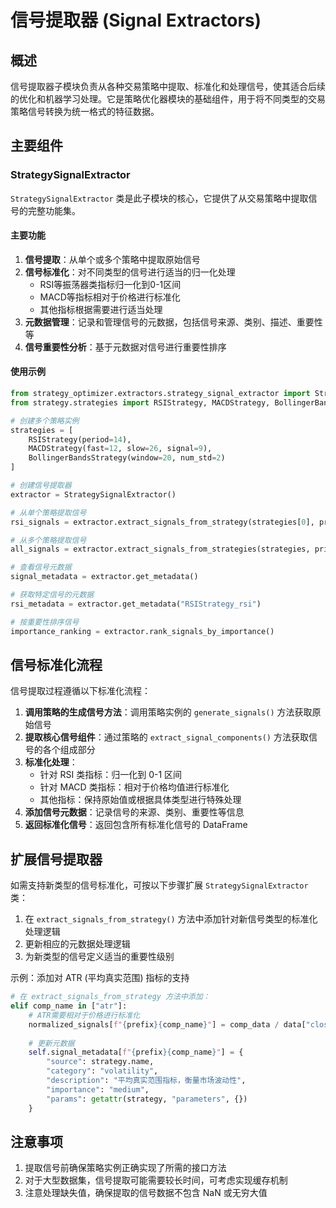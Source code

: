 # 信号提取器 (Signal Extractors)

## 概述

信号提取器子模块负责从各种交易策略中提取、标准化和处理信号，使其适合后续的优化和机器学习处理。它是策略优化器模块的基础组件，用于将不同类型的交易策略信号转换为统一格式的特征数据。

## 主要组件

### StrategySignalExtractor

`StrategySignalExtractor` 类是此子模块的核心，它提供了从交易策略中提取信号的完整功能集。

#### 主要功能

1. **信号提取**：从单个或多个策略中提取原始信号
2. **信号标准化**：对不同类型的信号进行适当的归一化处理
   - RSI等振荡器类指标归一化到0-1区间
   - MACD等指标相对于价格进行标准化
   - 其他指标根据需要进行适当处理
3. **元数据管理**：记录和管理信号的元数据，包括信号来源、类别、描述、重要性等
4. **信号重要性分析**：基于元数据对信号进行重要性排序

#### 使用示例

```python
from strategy_optimizer.extractors.strategy_signal_extractor import StrategySignalExtractor
from strategy.strategies import RSIStrategy, MACDStrategy, BollingerBandsStrategy

# 创建多个策略实例
strategies = [
    RSIStrategy(period=14), 
    MACDStrategy(fast=12, slow=26, signal=9),
    BollingerBandsStrategy(window=20, num_std=2)
]

# 创建信号提取器
extractor = StrategySignalExtractor()

# 从单个策略提取信号
rsi_signals = extractor.extract_signals_from_strategy(strategies[0], price_data)

# 从多个策略提取信号
all_signals = extractor.extract_signals_from_strategies(strategies, price_data)

# 查看信号元数据
signal_metadata = extractor.get_metadata()

# 获取特定信号的元数据
rsi_metadata = extractor.get_metadata("RSIStrategy_rsi")

# 按重要性排序信号
importance_ranking = extractor.rank_signals_by_importance()
```

## 信号标准化流程

信号提取过程遵循以下标准化流程：

1. **调用策略的生成信号方法**：调用策略实例的 `generate_signals()` 方法获取原始信号
2. **提取核心信号组件**：通过策略的 `extract_signal_components()` 方法获取信号的各个组成部分
3. **标准化处理**：
   - 针对 RSI 类指标：归一化到 0-1 区间
   - 针对 MACD 类指标：相对于价格均值进行标准化
   - 其他指标：保持原始值或根据具体类型进行特殊处理
4. **添加信号元数据**：记录信号的来源、类别、重要性等信息
5. **返回标准化信号**：返回包含所有标准化信号的 DataFrame

## 扩展信号提取器

如需支持新类型的信号标准化，可按以下步骤扩展 `StrategySignalExtractor` 类：

1. 在 `extract_signals_from_strategy()` 方法中添加针对新信号类型的标准化处理逻辑
2. 更新相应的元数据处理逻辑
3. 为新类型的信号定义适当的重要性级别

示例：添加对 ATR (平均真实范围) 指标的支持

```python
# 在 extract_signals_from_strategy 方法中添加：
elif comp_name in ["atr"]:
    # ATR需要相对于价格进行标准化
    normalized_signals[f"{prefix}{comp_name}"] = comp_data / data["close"].mean()
    
    # 更新元数据
    self.signal_metadata[f"{prefix}{comp_name}"] = {
        "source": strategy.name,
        "category": "volatility",
        "description": "平均真实范围指标，衡量市场波动性",
        "importance": "medium",
        "params": getattr(strategy, "parameters", {})
    }
```

## 注意事项

1. 提取信号前确保策略实例正确实现了所需的接口方法
2. 对于大型数据集，信号提取可能需要较长时间，可考虑实现缓存机制
3. 注意处理缺失值，确保提取的信号数据不包含 NaN 或无穷大值 